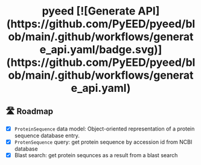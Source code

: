 <div align="center">
<h1 align="center">pyeed
[![Generate API](https://github.com/PyEED/pyeed/blob/main/.github/workflows/generate_api.yaml/badge.svg)](https://github.com/PyEED/pyeed/blob/main/.github/workflows/generate_api.yaml)

</div>

## 🛣️ Roadmap

- [x] `ProteinSequence` data model: Object-oriented representation of a protein sequence database entry.
- [x] `ProtenSequence` query: get protein sequence by accession id from NCBI database
- [x] Blast search: get protein sequnces as a result from a blast search

